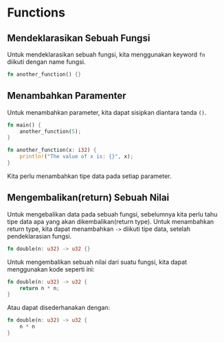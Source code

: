 # Functions

## Mendeklarasikan Sebuah Fungsi

Untuk mendeklarasikan sebuah fungsi, kita menggunakan keyword `fn` diikuti dengan name fungsi.

```rust
fn another_function() {}
```

## Menambahkan Paramenter

Untuk menambahkan parameter, kita dapat sisipkan diantara tanda `()`.

```rust
fn main() {
    another_function(5);
}

fn another_function(x: i32) {
    println!("The value of x is: {}", x);
}
```

Kita perlu menambahkan tipe data pada setiap parameter.

## Mengembalikan(return) Sebuah Nilai

Untuk mengebalikan data pada sebuah fungsi, sebelumnya kita perlu tahu tipe data apa yang akan dikembalikan(return type). Untuk menambahkan return type, kita dapat menambahkan `->` diikuti tipe data, setelah pendeklarasian fungsi.

```rust
fn double(n: u32) -> u32 {}
```

Untuk mengembalikan sebuah nilai dari suatu fungsi, kita dapat menggunakan kode seperti ini:

```rust
fn double(n: u32) -> u32 {
    return n * n;
}
```

Atau dapat disederhanakan dengan:

```rust
fn double(n: u32) -> u32 {
    n * n
}
```

